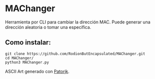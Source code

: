 # MAChanger
Herramienta por CLI para cambiar la dirección MAC. Puede generar una dirección aleatoria o tomar una específica.

## Como instalar:
```
git clone https://github.com/RodionButEncapsulated/MAChanger.git
cd MAChanger/
python3 MAChanger.py
```
ASCII Art generado con [Patorjk](https://patorjk.com "Ir a patorjk.com").
